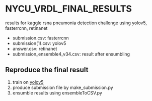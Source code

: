 # NYCU_VRDL_FINAL_RESULTS
results for kaggle rsna pneumonia detection challenge using yolov5, fasterrcnn, retinanet

- submission.csv: fasterrcnn
- submission(1).csv: yolov5
- answer.csv: retinanet
- submission_ensemble4_v34.csv: result after ensumbling

## Reproduce the final result
1. train on [yolov5](https://github.com/ultralytics/yolov5)
2. produce submission file by make_submission.py
3. ensumble results using ensembleToCSV.py
